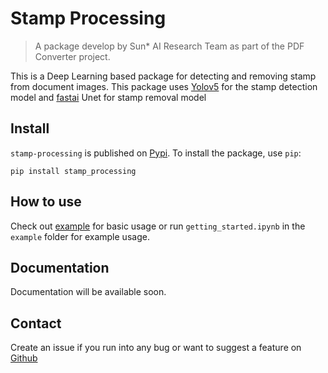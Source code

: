 # Stamp Processing
 > A package develop by Sun* AI Research Team as part of the PDF Converter project. 

 This is a Deep Learning based package for detecting and removing stamp from document images.
 This package uses  [Yolov5](https://github.com/ultralytics/yolov5) for the stamp detection model and [fastai](https://github.com/fastai/fastai) Unet for stamp removal model

 ## Install
 `stamp-processing` is published on [Pypi](https://pypi.org/project/stamp-processing/). To install the package, use `pip`:

 `pip install stamp_processing`

 ## How to use
 Check out [example](https://github.com/sun-asterisk-research/stamp_processing/blob/master/example/example.md) for basic usage or run  `getting_started.ipynb` in the `example` folder for example usage.

 ## Documentation
 Documentation will be available soon.



 ## Contact 
 Create an issue if you run into any bug or want to suggest a feature on [Github](https://github.com/sun-asterisk-research/stamp_processing)